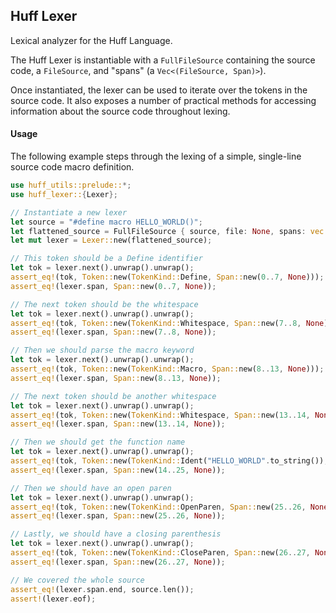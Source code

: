 ## Huff Lexer

Lexical analyzer for the Huff Language.

The Huff Lexer is instantiable with a `FullFileSource` containing the source code, a `FileSource`, and "spans" (a `Vec<(FileSource, Span)>`).

Once instantiated, the lexer can be used to iterate over the tokens in the source code.
It also exposes a number of practical methods for accessing information about the source code
throughout lexing.

#### Usage

The following example steps through the lexing of a simple, single-line source code macro
definition.

```rust
use huff_utils::prelude::*;
use huff_lexer::{Lexer};

// Instantiate a new lexer
let source = "#define macro HELLO_WORLD()";
let flattened_source = FullFileSource { source, file: None, spans: vec![] };
let mut lexer = Lexer::new(flattened_source);

// This token should be a Define identifier
let tok = lexer.next().unwrap().unwrap();
assert_eq!(tok, Token::new(TokenKind::Define, Span::new(0..7, None)));
assert_eq!(lexer.span, Span::new(0..7, None));

// The next token should be the whitespace
let tok = lexer.next().unwrap().unwrap();
assert_eq!(tok, Token::new(TokenKind::Whitespace, Span::new(7..8, None)));
assert_eq!(lexer.span, Span::new(7..8, None));

// Then we should parse the macro keyword
let tok = lexer.next().unwrap().unwrap();
assert_eq!(tok, Token::new(TokenKind::Macro, Span::new(8..13, None)));
assert_eq!(lexer.span, Span::new(8..13, None));

// The next token should be another whitespace
let tok = lexer.next().unwrap().unwrap();
assert_eq!(tok, Token::new(TokenKind::Whitespace, Span::new(13..14, None)));
assert_eq!(lexer.span, Span::new(13..14, None));

// Then we should get the function name
let tok = lexer.next().unwrap().unwrap();
assert_eq!(tok, Token::new(TokenKind::Ident("HELLO_WORLD".to_string()), Span::new(14..25, None)));
assert_eq!(lexer.span, Span::new(14..25, None));

// Then we should have an open paren
let tok = lexer.next().unwrap().unwrap();
assert_eq!(tok, Token::new(TokenKind::OpenParen, Span::new(25..26, None)));
assert_eq!(lexer.span, Span::new(25..26, None));

// Lastly, we should have a closing parenthesis
let tok = lexer.next().unwrap().unwrap();
assert_eq!(tok, Token::new(TokenKind::CloseParen, Span::new(26..27, None)));
assert_eq!(lexer.span, Span::new(26..27, None));

// We covered the whole source
assert_eq!(lexer.span.end, source.len());
assert!(lexer.eof);
```
